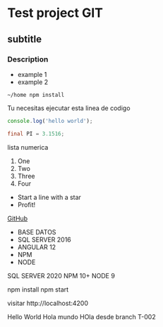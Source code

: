 # Test project GIT
## subtitle
### Description
- example 1
- example 2

```shell
~/home npm install
```

Tu necesitas ejecutar esta linea de codigo
```javascript
console.log('hello world');
```

```java
final PI = 3.1516;
```

lista numerica
1. One
2. Two
3. Three
4. Four


* Start a line with a star
* Profit!

[GitHub](http://google.com)

- BASE DATOS
- SQL SERVER 2016
- ANGULAR 12
- NPM
- NODE 

SQL SERVER 2020
NPM 10+
NODE 9

npm install
npm start

visitar 
http://localhost:4200

Hello World
Hola mundo
HOla desde branch T-002

